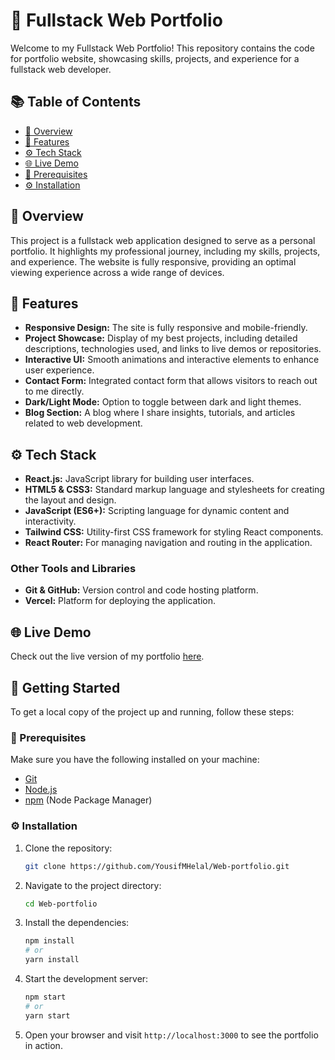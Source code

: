 # 🎉 Fullstack Web Portfolio

Welcome to my Fullstack Web Portfolio! This repository contains the code for portfolio website, showcasing skills, projects, and experience for a fullstack web developer.

## 📚 Table of Contents

- [📖 Overview](#-overview)
- [🔋 Features](#-features)
- [⚙️ Tech Stack](#️-tech-stack)
- [🌐 Live Demo](#-live-demo)
- [🔧 Prerequisites](#-prerequisites)
- [⚙️ Installation](#️-installation)

## 📖 Overview

This project is a fullstack web application designed to serve as a personal portfolio. It highlights my professional journey, including my skills, projects, and experience. The website is fully responsive, providing an optimal viewing experience across a wide range of devices.

## 🔋 Features

- **Responsive Design:** The site is fully responsive and mobile-friendly.
- **Project Showcase:** Display of my best projects, including detailed descriptions, technologies used, and links to live demos or repositories.
- **Interactive UI:** Smooth animations and interactive elements to enhance user experience.
- **Contact Form:** Integrated contact form that allows visitors to reach out to me directly.
- **Dark/Light Mode:** Option to toggle between dark and light themes.
- **Blog Section:** A blog where I share insights, tutorials, and articles related to web development.

## ⚙️ Tech Stack

- **React.js:** JavaScript library for building user interfaces.
- **HTML5 & CSS3:** Standard markup language and stylesheets for creating the layout and design.
- **JavaScript (ES6+):** Scripting language for dynamic content and interactivity.
- **Tailwind CSS:** Utility-first CSS framework for styling React components.
- **React Router:** For managing navigation and routing in the application.

### Other Tools and Libraries

- **Git & GitHub:** Version control and code hosting platform.
- **Vercel:** Platform for deploying the application.

## 🌐 Live Demo

Check out the live version of my portfolio [here](https://web-portfolio-orcin-tau.vercel.app/).

## 🚀 Getting Started

To get a local copy of the project up and running, follow these steps:

### 🔧 Prerequisites

Make sure you have the following installed on your machine:

- [Git](https://git-scm.com/)
- [Node.js](https://nodejs.org/en)
- [npm](https://www.npmjs.com/) (Node Package Manager)

### ⚙️ Installation

1. Clone the repository:

   ```bash
   git clone https://github.com/YousifMHelal/Web-portfolio.git
   ```

2. Navigate to the project directory:

   ```bash
   cd Web-portfolio
   ```

3. Install the dependencies:

   ```bash
   npm install
   # or
   yarn install
   ```

4. Start the development server:

   ```bash
   npm start
   # or
   yarn start
   ```

5. Open your browser and visit `http://localhost:3000` to see the portfolio in action.
